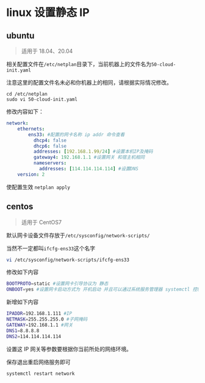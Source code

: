 # linux 设置静态 IP

## ubuntu 

> 适用于 18.04、20.04

相关配置文件在`/etc/netplan`目录下，当前机器上的文件名为`50-cloud-init.yaml`

注意这里的配置文件名未必和你机器上的相同，请根据实际情况修改。

```shell
cd /etc/netplan
sudo vi 50-cloud-init.yaml
```

修改内容如下：

```yaml
network:
    ethernets:
        ens33: #配置的网卡名称 ip addr 命令查看
          dhcp4: false
          dhcp6: false
          addresses: [192.168.1.99/24] #设置本机IP及掩码
          gateway4: 192.168.1.1 #设置网关 和宿主机相同
          nameservers:
            addresses: [114.114.114.114] #设置DNS
    version: 2
```

使配置生效 `netplan apply`

## centos

> 适用于 CentOS7

默认网卡设备文件存放于`/etc/sysconfig/network-scripts/`

当然不一定都叫`ifcfg-ens33`这个名字 

```sh
vi /etc/sysconfig/network-scripts/ifcfg-ens33
```

修改如下内容

```sh
BOOTPROTO=static #设置网卡引导协议为 静态
ONBOOT=yes #设置网卡启动方式为 开机启动 并且可以通过系统服务管理器 systemctl 控制网卡
```

新增如下内容

```sh
IPADDR=192.168.1.111 #IP
NETMASK=255.255.255.0 #子网掩码
GATEWAY=192.168.1.1 #网关
DNS1=8.8.8.8
DNS2=114.114.114.114
```

设置这 IP 网关等参数要根据你当前所处的网络环境。

保存退出重启网络服务即可

```sh
systemctl restart network
```


